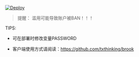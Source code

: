 [![Deploy](https://www.herokucdn.com/deploy/button.png)](https://dashboard.heroku.com/new?template=https://github.com/mixool/brook)  
  
> 提醒： 滥用可能导致账户被BAN！！！  

TIPS:
* 可在部署时修改变量PASSWORD
  
* 客户端使用方式请阅读：https://github.com/txthinking/brook
